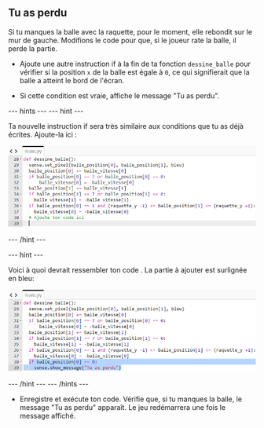 ## Tu as perdu

Si tu manques la balle avec la raquette, pour le moment, elle rebondit sur le mur de gauche. Modifions le code pour que, si le joueur rate la balle, il perde la partie.

+ Ajoute une autre instruction if à la fin de ta fonction `dessine_balle` pour vérifier si la position `x` de la balle est égale à `0`, ce qui signifierait que la balle a atteint le bord de l'écran.

+ Si cette condition est vraie, affiche le message "Tu as perdu".

--- hints --- --- hint ---

Ta nouvelle instruction if sera très similaire aux conditions que tu as déjà écrites. Ajoute-la ici :

![Tu as perdu](images/lose-hint-add-code.png)

--- /hint ---

--- hint ---

Voici à quoi devrait ressembler ton code . La partie à ajouter est surlignée en bleu:

![Tu as perdu](images/you-lose-hint-solution.png)

--- /hint --- --- /hints ---

+ Enregistre et exécute ton code. Vérifie que, si tu manques la balle, le message "Tu as perdu" apparaît. Le jeu redémarrera une fois le message affiché.
